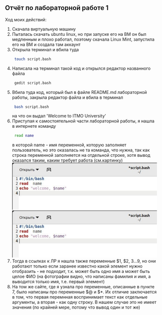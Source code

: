 ## Отчёт по лабораторной работе 1
Ход моих действий:
1. Скачала виртуальную машину
2. Пыталась скачать ubuntu linux, но при запуске его на ВМ он был медленным и плохо работал, поэтому скачала Linux Mint, запустила его на ВМ и создала там аккаунт
3. Открыла терминал и вбила туда
   ```bash
    touch script.bash
   ```
5. Написала на терминал такой код и открылся редактор названного файла
   ```bash
    gedit script.bash
   ```
6. Вбила туда код, который был в файле README.md лабораторной работы, закрыла редактор файла и вбила в терминал
   ```bash
    bash script.bash
   ```
   на что он выдал 'Welcome to ITMO University'
8. Приступая к самостоятельной части лабораторной работы, я нашла в интернете команду
   ```bash
    read name
   ```
   в которой name - имя переменной, которую заполняет пользователь, но это оказалась не та команда, что нужна, так как строка переменной заполняется на отдельной строке, хотя вывод оказался таким, каким требует работа (см.картинку)
   ![Image alt](https://github.com/amina339/-1/blob/main/photo_5420633471178630945_y.jpg)
   ![Image alt](https://github.com/amina339/-1/blob/main/photo_5420633471178630945_y.jpg)
10. Тогда в ссылках к ЛР я нашла также переменные $1, $2, $3...$9, но они работают только если заранее известно какой элемент нужно отобразить - не подходит, т.к. может быть одно имя а может быть целое ФИО (на фотографии видно, что написаны фамилия и имя, а выводится только имя, т.е. первый элемент)
11. На том же сайте, где я узнала про переменные, описанные в пункте 7, было написаны про переменные $@ и $*. Их отличие заключается в том, что первая перемнная воспринимает текст как отдельные аргументы, а вторая - как одну строку. В нашем случае это не имеет значения (по крайней мере, потому что вывод один и тот же)
